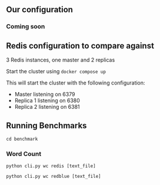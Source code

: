 ## Our configuration
### Coming soon

## Redis configuration to compare against

3 Redis instances, one master and 2 replicas

Start the cluster using `docker compose up`

This will start the cluster with the following configuration:

- Master listening on 6379
- Replica 1 listening on 6380
- Replica 2 listening on 6381

## Running Benchmarks
``cd benchmark``

### Word Count 
``python cli.py wc redis [text_file]``

``python cli.py wc redblue [text_file]``

